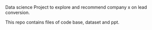 Data science Project to explore and recommend company x 
on lead conversion.

This repo contains files of code base, dataset and ppt.
